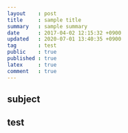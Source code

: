 ```yaml
---
layout    : post
title     : sample title
summary   : sample summary
date      : 2017-04-02 12:15:32 +0900
updated   : 2020-07-01 13:40:35 +0900
tag       : test
public    : true
published : true
latex     : true
comment   : true
---
```


## subject

## test

